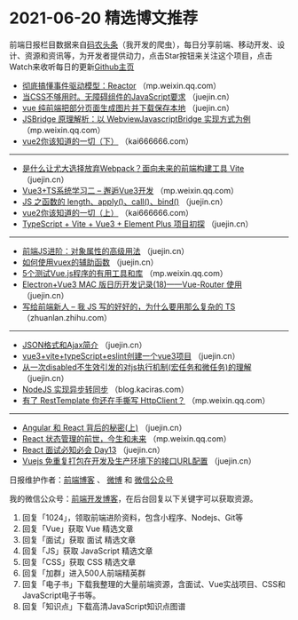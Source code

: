 # 2021-06-20 精选博文推荐

前端日报栏目数据来自[码农头条](https://toutiao.qdkfweb.cn/)（我开发的爬虫），每日分享前端、移动开发、设计、资源和资讯等，为开发者提供动力，点击Star按钮来关注这个项目，点击Watch来收听每日的更新[Github主页](https://github.com/kujian/frontendDaily)
* [彻底搞懂事件驱动模型：Reactor](https://mp.weixin.qq.com/s/ecdE0ApF5klOZJZM7220Ug) （mp.weixin.qq.com）
* [当CSS不够用时。无障碍组件的JavaScript要求](https://juejin.cn/post/6975076251220312101) （juejin.cn）
* [vue 纯前端把部分页面生成图片并下载保存本地](https://juejin.cn/post/6975043044227678215) （juejin.cn）
* [JSBridge 原理解析：以 WebviewJavascriptBridge 实现方式为例](https://mp.weixin.qq.com/s/lwUxyHv8LN26aS-voWERJA) （mp.weixin.qq.com）
* [vue2你该知道的一切（下）](https://kai666666.com/2021/06/19/vue2你该知道的一切（下）/) （kai666666.com）

***
* [是什么让尤大选择放弃Webpack？面向未来的前端构建工具 Vite](https://juejin.cn/post/6975038104650383374) （juejin.cn）
* [Vue3+TS系统学习二 &#8211; 邂逅Vue3开发](https://mp.weixin.qq.com/s?__biz=Mzg5MDAzNzkwNA==&mid=2247484709&idx=1&sn=148a1cfa8a3f189b902b81b2829ee79f) （mp.weixin.qq.com）
* [JS 之函数的 length、apply()、call()、bind()](https://juejin.cn/post/6975030133883142181) （juejin.cn）
* [vue2你该知道的一切（上）](https://kai666666.com/2021/06/19/vue2你该知道的一切（上）/) （kai666666.com）
* [TypeScript + Vite + Vue3 + Element Plus 项目初探](https://juejin.cn/post/6975027771839873031) （juejin.cn）

***
* [前端JS进阶：对象属性的高级用法](https://juejin.cn/post/6975413511597850655) （juejin.cn）
* [如何使用vuex的辅助函数](https://juejin.cn/post/6975026399904006180) （juejin.cn）
* [5个测试Vue.js程序的有用工具和库](https://mp.weixin.qq.com/s?__biz=MzI0MDIwNTQ1Mg==&mid=2676497373&idx=1&sn=5873e42a0704fe79ce4c918b55d411ad) （mp.weixin.qq.com）
* [Electron+Vue3 MAC 版日历开发记录(18)——Vue-Router 使用](https://juejin.cn/post/6975022943353077767) （juejin.cn）
* [写给前端新人 &#8211; 我 JS 写的好好的，为什么要用那么复杂的 TS](https://zhuanlan.zhihu.com/p/382059804) （zhuanlan.zhihu.com）

***
* [JSON格式和Ajax简介](https://juejin.cn/post/6975008610376122404) （juejin.cn）
* [vue3+vite+typeScript+eslint创建一个vue3项目](https://juejin.cn/post/6975078700622544904) （juejin.cn）
* [从一次disabled不生效引发的对js执行机制(宏任务和微任务)的理解](https://juejin.cn/post/6974998744194351112) （juejin.cn）
* [NodeJS 实现异步转同步](https://blog.kaciras.com/article/22/convert-async-to-sync-in-node) （blog.kaciras.com）
* [有了 RestTemplate 你还在手撕写 HttpClient？](https://mp.weixin.qq.com/s/e_a-45t6yurZe8Xntvmxuw) （mp.weixin.qq.com）

***
* [Angular 和 React 背后的秘密(上)](https://juejin.cn/post/6975054217413132325) （juejin.cn）
* [React 状态管理的前世，今生和未来](https://mp.weixin.qq.com/s/bsP0Njv6YslZH8tC_fvxUw) （mp.weixin.qq.com）
* [React 面试必知必会 Day13](https://juejin.cn/post/6975529028996300836) （juejin.cn）
* [Vuejs 免重复打包在开发及生产环境下的接口URL配置](https://juejin.cn/post/6975048928408371213) （juejin.cn）

日报维护作者：[前端博客](https://qdkfweb.cn/) 、 [微博](http://weibo.com/kujian) 和 [微信公众号](https://open.weixin.qq.com/qr/code?username=caibaojian_com)

我的微信公众号：[前端开发博客](https://open.weixin.qq.com/qr/code?username=caibaojian_com)，在后台回复以下关键字可以获取资源。

1. 回复「1024」，领取前端进阶资料，包含小程序、Nodejs、Git等
2. 回复「Vue」获取 Vue 精选文章
3. 回复「面试」获取 面试 精选文章
4. 回复「JS」获取 JavaScript 精选文章
5. 回复「CSS」获取 CSS 精选文章
6. 回复「加群」进入500人前端精英群
7. 回复「电子书」下载我整理的大量前端资源，含面试、Vue实战项目、CSS和JavaScript电子书等。
8. 回复「知识点」下载高清JavaScript知识点图谱